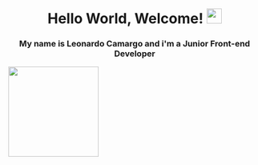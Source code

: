 <h1 align="center">Hello World, Welcome! <img src="https://raw.githubusercontent.com/kaueMarques/kaueMarques/master/hi.gif" width="30px"></h1>
<h3 align="center">My name is Leonardo Camargo and i'm a Junior Front-end Developer</h3>

<div>
  <img height="180em" src="https://github-readme-stats.vercel.app/api/top-langs/?username=Leocamarggo&layout=compact&langs_count=16&theme=dark"/>
<div>
  





